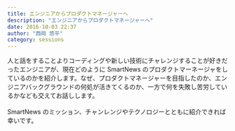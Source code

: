 ```yaml
---
title: エンジニアからプロダクトマネージャーへ
description: "エンジニアからプロダクトマネージャーへ"
date: 2016-10-03 22:37
author: "西岡 悠平"
category: sessions
---
```

人と話をすることよりコーディングや新しい技術にチャレンジすることが好きだったエンジニアが、現在どのように SmartNews のプロダクトマーネージャをしているのかを紹介します。なぜ、プロダクトマネージャーを目指したのか、エンジニアバックグラウンドの何処が活きてくるのか、一方で何を失敗し苦労しているかなども交えてお話しします。<br /><br />SmartNews のミッション、チャンレンジやテクノロジーとともに紹介できれば幸いです。

